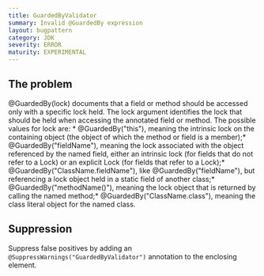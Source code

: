 ```yaml
---
title: GuardedByValidator
summary: Invalid @GuardedBy expression
layout: bugpattern
category: JDK
severity: ERROR
maturity: EXPERIMENTAL
---
```


<!--
*** AUTO-GENERATED, DO NOT MODIFY ***
To make changes, edit the @BugPattern annotation or the explanation in docs/bugpattern.
-->

## The problem
@GuardedBy(lock) documents that a field or method should be accessed only with a specific lock held. The lock argument identifies the lock that should be held when accessing the annotated field or method. The possible values for lock are: * @GuardedBy("this"), meaning the intrinsic lock on the containing object (the object of which the method or field is a member);* @GuardedBy("fieldName"), meaning the lock associated with the object referenced by the named field, either an intrinsic lock (for fields that do not refer to a Lock) or an explicit Lock (for fields that refer to a Lock);* @GuardedBy("ClassName.fieldName"), like @GuardedBy("fieldName"), but referencing a lock object held in a static field of another class;* @GuardedBy("methodName()"), meaning the lock object that is returned by calling the named method;* @GuardedBy("ClassName.class"), meaning the class literal object for the named class.

## Suppression
Suppress false positives by adding an `@SuppressWarnings("GuardedByValidator")` annotation to the enclosing element.
